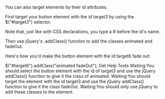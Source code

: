 You can also target elements by their id attributes.

First target your button element with the id target3 by using the $("#target3") selector.

Note that, just like with CSS declarations, you type a # before the id's name.

Then use jQuery's .addClass() function to add the classes animated and fadeOut.

Here's how you'd make the button element with the id target6 fade out:

$("#target6").addClass("animated fadeOut");
Get Help
Tests
Waiting:You should select the button element with the id of target3 and use the jQuery addClass() function to give it the class of animated.
Waiting:You should target the element with the id target3 and use the jQuery addClass() function to give it the class fadeOut.
Waiting:You should only use jQuery to add these classes to the element.